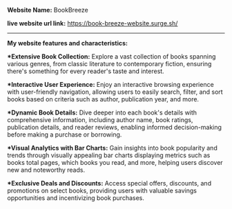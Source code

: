__Website Name:__ BookBreeze

__live website url link:__ https://book-breeze-website.surge.sh/

***

__My website features and characteristics:__

__*Extensive Book Collection:__ Explore a vast collection of books spanning various genres, from classic literature to contemporary fiction, ensuring there's something for every reader's taste and interest.

__*Interactive User Experience:__ Enjoy an interactive browsing experience with user-friendly navigation, allowing users to easily search, filter, and sort books based on criteria such as author, publication year, and more.

__*Dynamic Book Details:__ Dive deeper into each book's details with comprehensive information, including author name, book ratings, publication details, and reader reviews, enabling informed decision-making before making a purchase or borrowing.

__*Visual Analytics with Bar Charts:__ Gain insights into book popularity and trends through visually appealing bar charts displaying metrics such as books total pages, which books you read, and more, helping users discover new and noteworthy reads.

__*Exclusive Deals and Discounts:__ Access special offers, discounts, and promotions on select books, providing users with valuable savings opportunities and incentivizing book purchases.

